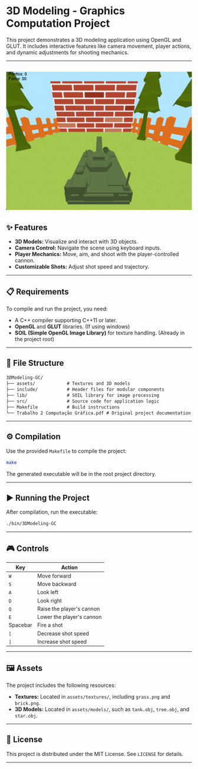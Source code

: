 
# 3D Modeling - Graphics Computation Project

This project demonstrates a 3D modeling application using OpenGL and GLUT. It includes interactive features like camera movement, player actions, and dynamic adjustments for shooting mechanics.

---
![Example Game](assets/images/examplegame.png)
---

## ✨ Features

- **3D Models:** Visualize and interact with 3D objects.
- **Camera Control:** Navigate the scene using keyboard inputs.
- **Player Mechanics:** Move, aim, and shoot with the player-controlled cannon.
- **Customizable Shots:** Adjust shot speed and trajectory.

---

## 📋 Requirements

To compile and run the project, you need:
- A C++ compiler supporting C++11 or later.
- **OpenGL** and **GLUT** libraries. (If using windows)
- **SOIL (Simple OpenGL Image Library)** for texture handling. (Already in the project root)

---

## 📁 File Structure

```
3DModeling-GC/
├── assets/            # Textures and 3D models
├── include/           # Header files for modular components
├── lib/               # SOIL library for image processing
├── src/               # Source code for application logic
├── Makefile           # Build instructions
└── Trabalho 2 Computação Gráfica.pdf # Original project documentation
```

---

## ⚙️ Compilation

Use the provided `Makefile` to compile the project:

```bash
make
```

The generated executable will be in the root project directory.

---

## ▶️ Running the Project

After compilation, run the executable:

```bash
./bin/3DModeling-GC
```

---

## 🎮 Controls

| **Key**   | **Action**                                 |
|-----------|-------------------------------------------|
| `W`       | Move forward                              |
| `S`       | Move backward                             |
| `A`       | Look left                                 |
| `D`       | Look right                                |
| `Q`       | Raise the player's cannon                 |
| `E`       | Lower the player's cannon                 |
| Spacebar  | Fire a shot                               |
| `[`       | Decrease shot speed                       |
| `]`       | Increase shot speed                       |

---

## 🖼️ Assets

The project includes the following resources:
- **Textures:** Located in `assets/textures/`, including `grass.png` and `brick.png`.
- **3D Models:** Located in `assets/models/`, such as `tank.obj`, `tree.obj`, and `star.obj`.

---

## 📜 License

This project is distributed under the MIT License. See `LICENSE` for details.

---
